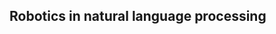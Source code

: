  Robotics in natural language processing
--------------------------------------------------------------------------------

